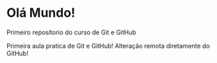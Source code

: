 # Olá Mundo!
 Primeiro reposítorio do curso de Git e GitHub

Primeira aula pratica de Git e GitHub!
Alteração remota diretamente do GitHub!
